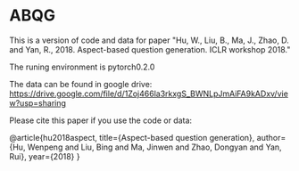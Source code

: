 # ABQG
This is a version of code and data for paper "Hu, W., Liu, B., Ma, J., Zhao, D. and Yan, R., 2018. Aspect-based question generation. ICLR workshop 2018."

The runing environment is pytorch0.2.0

The data can be found in google drive: https://drive.google.com/file/d/1Zoj466la3rkxgS_BWNLpJmAiFA9kADxv/view?usp=sharing

Please cite this paper if you use the code or data:

@article{hu2018aspect,
  title={Aspect-based question generation},
  author={Hu, Wenpeng and Liu, Bing and Ma, Jinwen and Zhao, Dongyan and Yan, Rui},
  year={2018}
}
